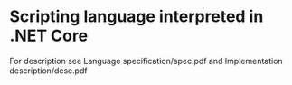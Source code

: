 # Scripting language interpreted in .NET Core
For description see Language specification/spec.pdf and Implementation description/desc.pdf
